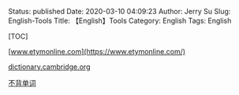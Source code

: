 Status: published
Date: 2020-03-10 04:09:23
Author: Jerry Su
Slug: English-Tools
Title: 【English】Tools
Category: English 
Tags: English

[TOC]

[www.etymonline.com](https://www.etymonline.com/)

[dictionary.cambridge.org](https://dictionary.cambridge.org/)

[不背单词](https://bbdc.cn/)